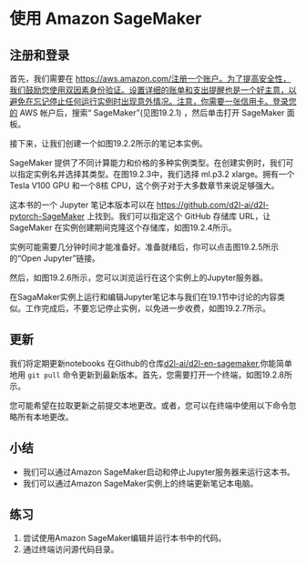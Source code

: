 

<!--
 * @version:
 * @Author:  StevenJokes https://github.com/StevenJokes
 * @Date: 2020-07-03 12:45:05
 * @LastEditors:  StevenJokes https://github.com/StevenJokes
 * @LastEditTime: 2020-07-03 16:14:55
 * @Description:translate
 * @TODO::fig,code.
 * @Reference:http://preview.d2l.ai/d2l-en/PR-1103/chapter_appendix-tools-for-deep-learning/sagemaker.html
-->

# 使用 Amazon SageMaker

## 注册和登录

首先，我们需要在 https://aws.amazon.com/注册一个账户。为了提高安全性，我们鼓励您使用双因素身份验证。设置详细的账单和支出提醒也是一个好主意，以避免在忘记停止任何运行实例时出现意外情况。注意，你需要一张信用卡。登录您的 AWS 帐户后，搜索“ SageMaker”(见图19.2.1) ，然后单击打开 SageMaker 面板。

接下来，让我们创建一个如图19.2.2所示的笔记本实例。

SageMaker 提供了不同计算能力和价格的多种实例类型。在创建实例时，我们可以指定实例名并选择其类型。在图19.2.3中，我们选择 ml.p3.2 xlarge。拥有一个 Tesla V100 GPU 和一个8核 CPU，这个例子对于大多数章节来说足够强大。

这本书的一个 Jupyter 笔记本版本可以在 https://github.com/d2l-ai/d2l-pytorch-SageMaker 上找到。我们可以指定这个 GitHub 存储库 URL，让 SageMaker 在实例创建期间克隆这个存储库，如图19.2.4所示。

实例可能需要几分钟时间才能准备好。准备就绪后，你可以点击图19.2.5所示的“Open Jupyter”链接。

然后，如图19.2.6所示，您可以浏览运行在这个实例上的Jupyter服务器。

在SagaMaker实例上运行和编辑Jupyter笔记本与我们在19.1节中讨论的内容类似。工作完成后，不要忘记停止实例，以免进一步收费，如图19.2.7所示。

## 更新

我们将定期更新notebooks 在Github的仓库[d2l-ai/d2l-en-sagemaker](https://github.com/d2l-ai/d2l-en-sagemaker),你能简单地用 `git pull` 命令更新到最新版本。首先，您需要打开一个终端，如图19.2.8所示。

您可能希望在拉取更新之前提交本地更改。或者，您可以在终端中使用以下命令忽略所有本地更改。


## 小结

- 我们可以通过Amazon SageMaker启动和停止Jupyter服务器来运行这本书。
- 我们可以通过Amazon SageMaker实例上的终端更新笔记本电脑。

## 练习

1. 尝试使用Amazon SageMaker编辑并运行本书中的代码。
1. 通过终端访问源代码目录。
